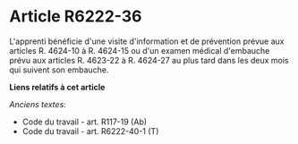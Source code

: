 # Article R6222-36

L'apprenti bénéficie d'une visite d'information et de prévention prévue aux articles R. 4624-10 à R. 4624-15 ou d'un examen
médical d'embauche prévu aux articles R. 4623-22 à R. 4624-27 au plus tard dans les deux mois qui suivent son embauche.

**Liens relatifs à cet article**

_Anciens textes_:

  - Code du travail - art. R117-19 (Ab)
  - Code du travail - art. R6222-40-1 (T)

